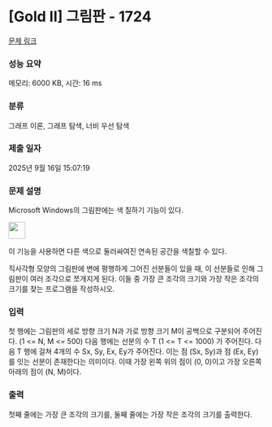 # [Gold II] 그림판 - 1724 

[문제 링크](https://www.acmicpc.net/problem/1724) 

### 성능 요약

메모리: 6000 KB, 시간: 16 ms

### 분류

그래프 이론, 그래프 탐색, 너비 우선 탐색

### 제출 일자

2025년 9월 16일 15:07:19

### 문제 설명

<p>Microsoft Windows의 그림판에는 색 칠하기 기능이 있다.</p>
<p><img width="33" height="33" alt="" src="https://www.acmicpc.net/JudgeOnline/upload/201006/mspaint.PNG"></p>
<p>이 기능을 사용하면 다른 색으로 둘러싸여진 연속된 공간을 색칠할 수 있다.</p>
<p>직사각형 모양의 그림판에 변에 평행하게 그어진 선분들이 있을 때, 이 선분들로 인해 그림판이 여러 조각으로 쪼개지게 된다. 이들 중 가장 큰 조각의 크기와 가장 작은 조각의 크기를 찾는 프로그램을 작성하시오.</p>

### 입력 

 <p>첫 행에는 그림판의 세로 방향 크기 N과 가로 방향 크기 M이 공백으로 구분되어 주어진다. (1 <= N, M <= 500) 다음 행에는 선분의 수 T (1 <= T <= 1000) 가 주어진다. 다음 T 행에 걸쳐 4개의 수 Sx, Sy, Ex, Ey가 주어진다. 이는 점 (Sx, Sy)과 점 (Ex, Ey)를 잇는 선분이 존재한다는 의미이다. 이때 가장 왼쪽 위의 점이 (0, 0)이고 가장 오른쪽 아래의 점이 (N, M)이다.</p>

### 출력 

 <p>첫째 줄에는 가장 큰 조각의 크기를, 둘째 줄에는 가장 작은 조각의 크기를 출력한다.</p>

